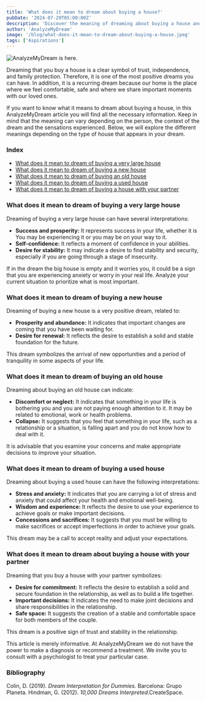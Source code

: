 ```yaml
---
title: 'What does it mean to dream about buying a house?'
pubDate: '2024-07-29T05:00:00Z'
description: 'Discover the meaning of dreaming about buying a house and how this dream can reflect aspects of trust, independence, and family protection, depending on the type of house and the context of the dream.'
author: 'AnalyzeMyDream'
image: '/blog/what-does-it-mean-to-dream-about-buying-a-house.jpeg'
tags: ['Aspirations']
---
```


![AnalyzeMyDream is here.](/blog/what-does-it-mean-to-dream-about-buying-a-house.jpeg)



Dreaming that you buy a house is a clear symbol of trust, independence, and family protection. Therefore, it is one of the most positive dreams you can have. In addition, it is a recurring dream because our home is the place where we feel comfortable, safe and where we share important moments with our loved ones.

If you want to know what it means to dream about buying a house, in this AnalyzeMyDream article you will find all the necessary information. Keep in mind that the meaning can vary depending on the person, the context of the dream and the sensations experienced. Below, we will explore the different meanings depending on the type of house that appears in your dream.

### Index

- [What does it mean to dream of buying a very large house](#what-does-it-mean-to-dream-of-buying-a-very-large-house)
- [What does it mean to dream of buying a new house](#what-does-it-mean-to-dream-of-buying-a-new-house)
- [What does it mean to dream of buying an old house](#what-does-it-mean-to-dream-of-buying-an-old-house)
- [What does it mean to dream of buying a used house](#what-does-it-mean-to-dream-of-buying-a-used-house)
- [What does it mean to dream of buying a house with your partner](#what-does-it-mean-to-dream-of-buying-a-house-with-your-partner)

### What does it mean to dream of buying a very large house

Dreaming of buying a very large house can have several interpretations:

- **Success and prosperity:** It represents success in your life, whether it is You may be experiencing it or you may be on your way to it.
- **Self-confidence:** It reflects a moment of confidence in your abilities.
- **Desire for stability:** It may indicate a desire to find stability and security, especially if you are going through a stage of insecurity.

If in the dream the big house is empty and it worries you, it could be a sign that you are experiencing anxiety or worry in your real life. Analyze your current situation to prioritize what is most important.

### What does it mean to dream of buying a new house

Dreaming of buying a new house is a very positive dream, related to:

- **Prosperity and abundance:** It indicates that important changes are coming that you have been waiting for.
- **Desire for renewal:** It reflects the desire to establish a solid and stable foundation for the future.

This dream symbolizes the arrival of new opportunities and a period of tranquility in some aspects of your life.

### What does it mean to dream of buying an old house

Dreaming about buying an old house can indicate:

- **Discomfort or neglect:** It indicates that something in your life is bothering you and you are not paying enough attention to it. It may be related to emotional, work or health problems.
- **Collapse:** It suggests that you feel that something in your life, such as a relationship or a situation, is falling apart and you do not know how to deal with it.

It is advisable that you examine your concerns and make appropriate decisions to improve your situation.

### What does it mean to dream of buying a used house

Dreaming about buying a used house can have the following interpretations:

- **Stress and anxiety:** It indicates that you are carrying a lot of stress and anxiety that could affect your health and emotional well-being.
- **Wisdom and experience:** It reflects the desire to use your experience to achieve goals or make important decisions.
- **Concessions and sacrifices:** It suggests that you must be willing to make sacrifices or accept imperfections in order to achieve your goals.

This dream may be a call to accept reality and adjust your expectations.

### What does it mean to dream about buying a house with your partner

Dreaming that you buy a house with your partner symbolizes:

- **Desire for commitment:** It reflects the desire to establish a solid and secure foundation in the relationship, as well as to build a life together.
- **Important decisions:** It indicates the need to make joint decisions and share responsibilities in the relationship.
- **Safe space:** It suggests the creation of a stable and comfortable space for both members of the couple.

This dream is a positive sign of trust and stability in the relationship.

This article is merely informative. At AnalyzeMyDream we do not have the power to make a diagnosis or recommend a treatment. We invite you to consult with a psychologist to treat your particular case.

### Bibliography

Colin, D. (2019). *Dream Interpretation for Dummies*. Barcelona: Grupo Planeta. 
Hindman, G. (2012). *10,000 Dreams Interpreted*.CreateSpace.